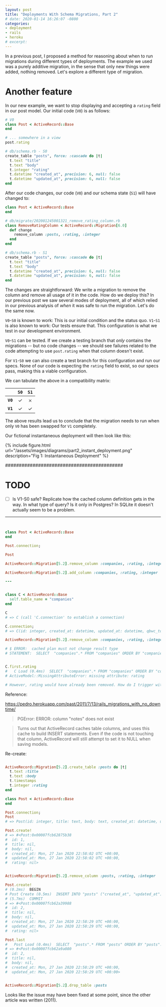 ```yaml
---
layout: post
title: "Deployments With Schema Migrations, Part 2"
# date: 2020-01-14 16:26:07 -0800
categories:
- deployment
- rails
- heroku
# excerpt:
---
```


In a previous post, I proposed a method for reasoning about when to run migrations during different types of deployments. The example we used was a purely additive migration, in the sense that only new things were added, nothing removed. Let's explore a different type of migration.

# Another feature

In our new example, we want to stop displaying and accepting a `rating` field in our post model. Our initial code (`V0`) is as follows:

```ruby
# V0
class Post < ActiveRecord::Base
end

# ... somewhere in a view
post.rating
```

```ruby
# db/schema.rb - S0
create_table "posts", force: :cascade do |t|
  t.text "title"
  t.text "body"
  t.integer "rating"
  t.datetime "created_at", precision: 6, null: false
  t.datetime "updated_at", precision: 6, null: false
end
```

After our code changes, our code (`V0`) and our schema state (`S1`) will have changed to:

```ruby
class Post < ActiveRecord::Base
end

# db/migrate/202001245001321_remove_rating_column.rb
class RemoveRatingColumn < ActiveRecord::Migration[6.0]
  def change
    remove_column :posts, :rating, :integer
  end
end

```

```ruby
# db/schema.rb - S1
create_table "posts", force: :cascade do |t|
  t.text "title"
  t.text "body"
  t.datetime "created_at", precision: 6, null: false
  t.datetime "updated_at", precision: 6, null: false
end
```

The changes are straightforward: We write a migration to remove the column and remove all usage of it in the code. How do we deploy this? In our previous post we saw several modes of deployment, all of which relied in our previous analysis of _when_ it was safe to run the migration. Let's do the same now.

`V0`-`S0` is known to work: This is our initial condition and the status quo. `V1`-`S1` is also known to work: Our tests ensure that. This configuration is what we test in our development environment.

`V0`-`S1` can be tested. If we create a testing branch that _only_ contains the migrations -- but no code changes -- we should see failures related to the code attempting to use `post.rating` when that column doesn't exist.

For `V1`-`S0` we can also create a test branch for this configuration and run our specs. None of our code is expecting the `rating` field to exist, so our specs pass, making this a viable configuration.

We can tabulate the above in a compatibility matrix:

|          | `S0` | `S1` |
|:--------:|:----:|:----:|
| **`V0`** |  ✓   |  𐄂  |
| **`V1`** |  ✓   |  ✓   |

The above results lead us to conclude that the migration needs to run when only `V0` has been swapped for `V1` completely.

Our fictional instantaneous deployment will then look like this:

{% include figure.html url="/assets/images/diagrams/part2_instant_deployment.png" description="Fig 1: Instantaneous Deployment" %}


###########################################

# TODO
- [ ] Is V1-S0 safe? Replicate how the cached column definition gets in the way. In what type of query? Is it only in Postgres? In SQLite it doesn't actually seem to be a problem.

---

```ruby


class Post < ActiveRecord::Base
end

Post.connection;

Post

ActiveRecord::Migration[5.2].remove_column :companies, :rating, :integer

ActiveRecord::Migration[5.2].add_column :companies, :rating, :integer

---


class C < ActiveRecord::Base
  self.table_name = "companies"
end

C
# => C (call 'C.connection' to establish a connection)

C.connection;
# => C(id: integer, created_at: datetime, updated_at: datetime, qbwc_token: string, qwc_owner_id: string, login: string, password_digest: string, name: string, customer_is_a_job: boolean, procore_url: string, last_connection: datetime, next_purge_time: datetime, retain_requests: integer, qwc_file_id: string, qb_file_path: string, custom_metadata_configurations: jsonb, procore_company_id: integer, credentials_valid: boolean, procore_standard_cost_code_list_id: integer, procore_client_id: string, procore_client_secret_digest: string, qb_canada: boolean, use_sync_schedule: boolean, status: text, rating: integer)

ActiveRecord::Migration[5.2].remove_column :companies, :rating, :integer

# $ ERROR:  cached plan must not change result type
# STATEMENT:  SELECT  "companies".* FROM "companies" ORDER BY "companies"."id" ASC LIMIT $1


C.first.rating
#   C Load (0.4ms)  SELECT  "companies".* FROM "companies" ORDER BY "companies"."id" ASC LIMIT $1  [["LIMIT", 1]]
# ActiveModel::MissingAttributeError: missing attribute: rating

# However, rating would have already been removed. How do I trigger with new code?
```

Reference:

https://pedro.herokuapp.com/past/2011/7/13/rails_migrations_with_no_downtime/

> PGError: ERROR: column "notes" does not exist

> Turns out that ActiveRecord caches table columns, and uses this cache to build INSERT statements. Even if the code is not touching that column, ActiveRecord will still attempt to set it to NULL when saving models.


Re-create:


```ruby

ActiveRecord::Migration[5.2].create_table :posts do |t|
  t.text :title
  t.text :body
  t.timestamps
  t.integer :rating
end

class Post < ActiveRecord::Base
end

Post.connection;
Post
# => Post(id: integer, title: text, body: text, created_at: datetime, updated_at: datetime, rating: integer)

Post.create!
# => #<Post:0x00007fcb62875b38
#  id: 1,
#  title: nil,
#  body: nil,
#  created_at: Mon, 27 Jan 2020 22:58:02 UTC +00:00,
#  updated_at: Mon, 27 Jan 2020 22:58:02 UTC +00:00,
#  rating: nil>


ActiveRecord::Migration[5.2].remove_column :posts, :rating, :integer

Post.create!
# (0.2ms)  BEGIN
# Post Create (0.5ms)  INSERT INTO "posts" ("created_at", "updated_at") VALUES ($1, $2) RETURNING "id"  [["created_at", "2020-01-27 22:58:29.408321"], ["updated_at", "2020-01-27 22:58:29.408321"]]
# (5.7ms)  COMMIT
# => #<Post:0x00007fcb62a39988
#  id: 2,
#  title: nil,
#  body: nil,
#  created_at: Mon, 27 Jan 2020 22:58:29 UTC +00:00,
#  updated_at: Mon, 27 Jan 2020 22:58:29 UTC +00:00,
#  rating: nil>

Post.last
#   Post Load (0.4ms)  SELECT  "posts".* FROM "posts" ORDER BY "posts"."id" DESC LIMIT $1  [["LIMIT", 1]]
# => #<Post:0x00007fcb62a9a080
#  id: 2,
#  title: nil,
#  body: nil,
#  created_at: Mon, 27 Jan 2020 22:58:29 UTC +00:00,
#  updated_at: Mon, 27 Jan 2020 22:58:29 UTC +00:00>


ActiveRecord::Migration[5.2].drop_table :posts
```

Looks like the issue may have been fixed at some point, since the other article was written (2011).
